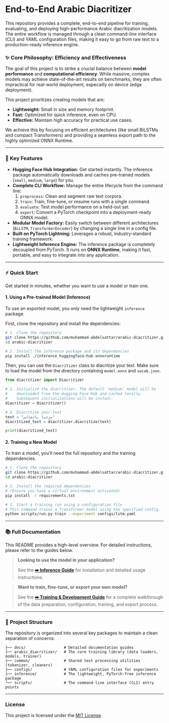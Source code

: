 # End-to-End Arabic Diacritizer

This repository provides a complete, end-to-end pipeline for training, evaluating, and deploying high-performance Arabic diacritization models. The entire workflow is managed through a clean command-line interface (CLI) and YAML configuration files, making it easy to go from raw text to a production-ready inference engine.

### ✨ Core Philosophy: Efficiency and Effectiveness

The goal of this project is to strike a crucial balance between **model performance** and **computational efficiency**. While massive, complex models may achieve state-of-the-art results on benchmarks, they are often impractical for real-world deployment, especailly on device (edge deployment).

This project prioritizes creating models that are:

- **Lightweight:** Small in size and memory footprint.
- **Fast:** Optimized for quick inference, even on CPU.
- **Effective:** Maintain high accuracy for practical use cases.

We achieve this by focusing on efficient architectures (like small BiLSTMs and compact Transformers) and providing a seamless export path to the highly optimized ONNX Runtime.

---

### 🚀 Key Features

- **Hugging Face Hub Integration:** Get started instantly. The inference package automatically downloads and caches pre-trained models (`small`, `medium`, `large`) for you.
- **Complete CLI Workflow:** Manage the entire lifecycle from the command line:
    1.  `preprocess`: Clean and segment raw text corpora.
    2.  `train`: Train, fine-tune, or resume runs with a single command.
    3.  `evaluate`: Test model performance on a held-out set.
    4.  `export`: Convert a PyTorch checkpoint into a deployment-ready ONNX model.
- **Modular Model Factory:** Easily switch between different architectures (`BiLSTM`, `TransformerEncoder`) by changing a single line in a config file.
- **Built on PyTorch Lightning:** Leverages a robust, industry-standard training framework.
- **Lightweight Inference Engine:** The inference package is completely decoupled from PyTorch. It runs on **ONNX Runtime**, making it fast, portable, and easy to integrate into any application.

---

### ⚡ Quick Start

Get started in minutes, whether you want to use a model or train one.

#### 1. Using a Pre-trained Model (Inference)

To use an exported model, you only need the lightweight `inference` package.

First, clone the repository and install the dependencies:

```bash
# 1. Clone the repository
git clone https://github.com/muhammad-abdelsattar/arabic-diacritizer.git
cd arabic-diacritizer

# 2. Install the inference package and its dependencies
pip install ./inference huggingface-hub onnxruntime

```

Then, you can use the `Diacritizer` class to diacritize your text. Make sure to load the model from the directory containing `model.onnx` and `vocab.json`.

```python
from diacritizer import Diacritizer

# 1. Initialize the diacritizer. The default 'medium' model will be
#    downloaded from the Hugging Face Hub and cached locally.
#    Subsequent initializations will be instant.
diacritizer = Diacritizer()

# 2. Diacritize your text
text = "مرحبا بالعالم"
diacritized_text = diacritizer.diacritize(text)

print(diacritized_text)

```

#### 2. Training a New Model

To train a model, you'll need the full repository and the training dependencies.

```bash
# 1. Clone the repository
git clone https://github.com/muhammad-abdelsattar/arabic-diacritizer.git
cd arabic-diacritizer

# 2. Install the required dependencies
# (Ensure you have a virtual environment activated)
pip install -r requirements.txt

# 3. Start a training run using a configuration file
# This command trains a Transformer model using the specified config.
python scripts/run.py train --experiment configs/lstm.yaml
```

---

### 📚 Full Documentation

This README provides a high-level overview. For detailed instructions, please refer to the guides below.

> **Looking to use the model in your application?**
>
> See the **[➡️ Inference Guide](./docs/inference.md)** for installation and detailed usage instructions.

> **Want to train, fine-tune, or export your own model?**
>
> See the **[➡️ Training & Development Guide](./docs/training.md)** for a complete walkthrough of the data preparation, configuration, training, and export process.

---

### 📂 Project Structure

The repository is organized into several key packages to maintain a clean separation of concerns:

```
├── docs/                 # Detailed documentation guides
├── arabic_diacritizer/   # The core training library (data loaders, models, trainer)
├── common/               # Shared text processing utilities (tokenizer, cleaners)
├── configs/              # YAML configuration files for experiments
├── inference/            # The lightweight, PyTorch-free inference package
└── scripts/              # The command-line interface (CLI) entry points
```

---

### License

This project is licensed under the [MIT License](LICENSE).
